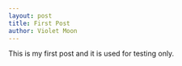 ```yaml
---
layout: post
title: First Post
author: Violet Moon
---
```


This is my first post and it is used for testing only.
